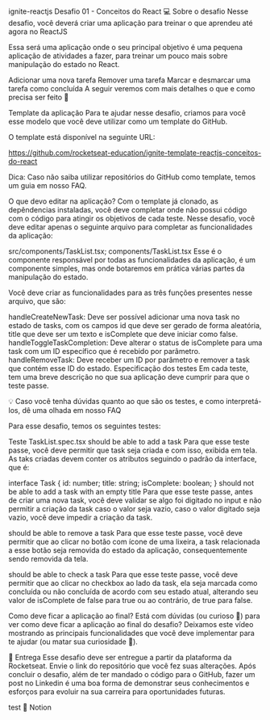 ignite-reactjs
Desafio 01 - Conceitos do React
💻 Sobre o desafio
Nesse desafio, você deverá criar uma aplicação para treinar o que aprendeu até agora no ReactJS

Essa será uma aplicação onde o seu principal objetivo é uma pequena aplicação de atividades a fazer, para treinar um pouco mais sobre manipulação do estado no React.

Adicionar uma nova tarefa
Remover uma tarefa
Marcar e desmarcar uma tarefa como concluída
A seguir veremos com mais detalhes o que e como precisa ser feito 🚀

Template da aplicação
Para te ajudar nesse desafio, criamos para você esse modelo que você deve utilizar como um template do GitHub.

O template está disponível na seguinte URL:

https://github.com/rocketseat-education/ignite-template-reactjs-conceitos-do-react

Dica: Caso não saiba utilizar repositórios do GitHub como template, temos um guia em nosso FAQ.

O que devo editar na aplicação?
Com o template já clonado, as depêndencias instaladas, você deve completar onde não possui código com o código para atingir os objetivos de cada teste. Nesse desafio, você deve editar apenas o seguinte arquivo para completar as funcionalidades da aplicação:

src/components/TaskList.tsx;
components/TaskList.tsx
Esse é o componente responsável por todas as funcionalidades da aplicação, é um componente simples, mas onde botaremos em prática várias partes da manipulação do estado.

Você deve criar as funcionalidades para as três funções presentes nesse arquivo, que são:

handleCreateNewTask: Deve ser possível adicionar uma nova task no estado de tasks, com os campos id que deve ser gerado de forma aleatória, title que deve ser um texto e isComplete que deve iniciar como false.
handleToggleTaskCompletion: Deve alterar o status de isComplete para uma task com um ID específico que é recebido por parâmetro.
handleRemoveTask: Deve receber um ID por parâmetro e remover a task que contém esse ID do estado.
Especificação dos testes
Em cada teste, tem uma breve descrição no que sua aplicação deve cumprir para que o teste passe.

💡 Caso você tenha dúvidas quanto ao que são os testes, e como interpretá-los, dê uma olhada em nosso FAQ

Para esse desafio, temos os seguintes testes:

Teste TaskList.spec.tsx
should be able to add a task
Para que esse teste passe, você deve permitir que task seja criada e com isso, exibida em tela. As taks criadas devem conter os atributos seguindo o padrão da interface, que é:

interface Task {
  id: number;
  title: string;
  isComplete: boolean;
}
should not be able to add a task with an empty title
Para que esse teste passe, antes de criar uma nova task, você deve validar se algo foi digitado no input e não permitir a criação da task caso o valor seja vazio, caso o valor digitado seja vazio, você deve impedir a criação da task.

should be able to remove a task
Para que esse teste passe, você deve permitir que ao clicar no botão com ícone de uma lixeira, a task relacionada a esse botão seja removida do estado da aplicação, consequentemente sendo removida da tela.

should be able to check a task
Para que esse teste passe, você deve permitir que ao clicar no checkbox ao lado da task, ela seja marcada como concluída ou não concluída de acordo com seu estado atual, alterando seu valor de isComplete de false para true ou ao contrário, de true para false.

Como deve ficar a aplicação ao final?
Está com dúvidas (ou curioso 👀) para ver como deve ficar a aplicação ao final do desafio? Deixamos este vídeo mostrando as principais funcionalidades que você deve implementar para te ajudar (ou matar sua curiosidade 👀).

📅 Entrega
Esse desafio deve ser entregue a partir da plataforma da Rocketseat. Envie o link do repositório que você fez suas alterações. Após concluir o desafio, além de ter mandado o código para o GitHub, fazer um post no Linkedin é uma boa forma de demonstrar seus conhecimentos e esforços para evoluir na sua carreira para oportunidades futuras.

test
📖 Notion

